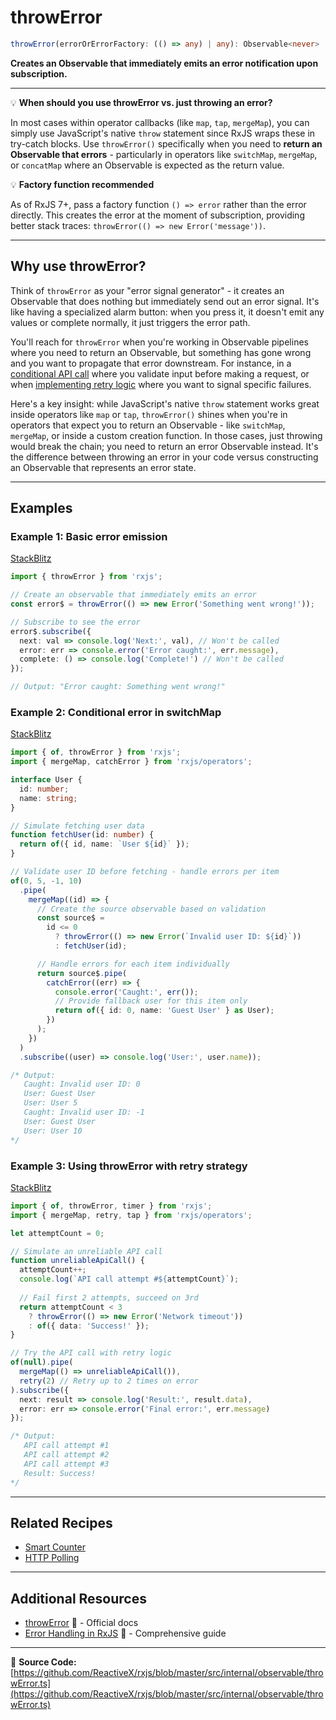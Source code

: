# throwError

```typescript
throwError(errorOrErrorFactory: (() => any) | any): Observable<never>
```

**Creates an Observable that immediately emits an error notification upon subscription.**

---

💡 **When should you use throwError vs. just throwing an error?**

In most cases within operator callbacks (like `map`, `tap`, `mergeMap`), you can simply use JavaScript's native `throw` statement since RxJS wraps these in try-catch blocks. Use `throwError()` specifically when you need to **return an Observable that errors** - particularly in operators like `switchMap`, `mergeMap`, or `concatMap` where an Observable is expected as the return value.

💡 **Factory function recommended**

As of RxJS 7+, pass a factory function `() => error` rather than the error directly. This creates the error at the moment of subscription, providing better stack traces: `throwError(() => new Error('message'))`.

---

## Why use throwError?

Think of `throwError` as your "error signal generator" - it creates an Observable that does nothing but immediately send out an error signal. It's like having a specialized alarm button: when you press it, it doesn't emit any values or complete normally, it just triggers the error path.

You'll reach for `throwError` when you're working in Observable pipelines where you need to return an Observable, but something has gone wrong and you want to propagate that error downstream. For instance, in a [conditional API call](#example-2-conditional-error-in-switchmap) where you validate input before making a request, or when [implementing retry logic](#example-3-using-throwerror-with-retry-strategy) where you want to signal specific failures.

Here's a key insight: while JavaScript's native `throw` statement works great inside operators like `map` or `tap`, `throwError()` shines when you're in operators that expect you to return an Observable - like `switchMap`, `mergeMap`, or inside a custom creation function. In those cases, just throwing would break the chain; you need to return an error Observable instead. It's the difference between throwing an error in your code versus constructing an Observable that represents an error state.

---

## Examples

### Example 1: Basic error emission

[StackBlitz](https://stackblitz.com/edit/typescript-5d3stz?file=index.ts&devtoolsheight=100)

```typescript
import { throwError } from 'rxjs';

// Create an observable that immediately emits an error
const error$ = throwError(() => new Error('Something went wrong!'));

// Subscribe to see the error
error$.subscribe({
  next: val => console.log('Next:', val), // Won't be called
  error: err => console.error('Error caught:', err.message),
  complete: () => console.log('Complete!') // Won't be called
});

// Output: "Error caught: Something went wrong!"
```

### Example 2: Conditional error in switchMap

[StackBlitz](https://stackblitz.com/edit/typescript-oulg71yj?file=index.ts)

```typescript
import { of, throwError } from 'rxjs';
import { mergeMap, catchError } from 'rxjs/operators';

interface User {
  id: number;
  name: string;
}

// Simulate fetching user data
function fetchUser(id: number) {
  return of({ id, name: `User ${id}` });
}

// Validate user ID before fetching - handle errors per item
of(0, 5, -1, 10)
  .pipe(
    mergeMap((id) => {
      // Create the source observable based on validation
      const source$ =
        id <= 0
          ? throwError(() => new Error(`Invalid user ID: ${id}`))
          : fetchUser(id);

      // Handle errors for each item individually
      return source$.pipe(
        catchError((err) => {
          console.error('Caught:', err());
          // Provide fallback user for this item only
          return of({ id: 0, name: 'Guest User' } as User);
        })
      );
    })
  )
  .subscribe((user) => console.log('User:', user.name));

/* Output:
   Caught: Invalid user ID: 0
   User: Guest User
   User: User 5
   Caught: Invalid user ID: -1
   User: Guest User
   User: User 10
*/
```

### Example 3: Using throwError with retry strategy

[StackBlitz](https://stackblitz.com/edit/typescript-gtwzvj3b?file=index.ts)

```typescript
import { of, throwError, timer } from 'rxjs';
import { mergeMap, retry, tap } from 'rxjs/operators';

let attemptCount = 0;

// Simulate an unreliable API call
function unreliableApiCall() {
  attemptCount++;
  console.log(`API call attempt #${attemptCount}`);
  
  // Fail first 2 attempts, succeed on 3rd
  return attemptCount < 3
    ? throwError(() => new Error('Network timeout'))
    : of({ data: 'Success!' });
}

// Try the API call with retry logic
of(null).pipe(
  mergeMap(() => unreliableApiCall()),
  retry(2) // Retry up to 2 times on error
).subscribe({
  next: result => console.log('Result:', result.data),
  error: err => console.error('Final error:', err.message)
});

/* Output:
   API call attempt #1
   API call attempt #2
   API call attempt #3
   Result: Success!
*/
```

---

## Related Recipes

- [Smart Counter](https://www.learnrxjs.io/learn-rxjs/recipes/smartcounter)
- [HTTP Polling](https://www.learnrxjs.io/learn-rxjs/recipes/http-polling)

---

## Additional Resources

- [throwError](https://rxjs.dev/api/index/function/throwError) 📰 - Official docs
- [Error Handling in RxJS](https://blog.angular-university.io/rxjs-error-handling/) 📰 - Comprehensive guide

---

📁 **Source Code:** [https://github.com/ReactiveX/rxjs/blob/master/src/internal/observable/throwError.ts](https://github.com/ReactiveX/rxjs/blob/master/src/internal/observable/throwError.ts)
